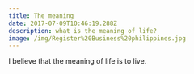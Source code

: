 ```yaml
---
title: The meaning
date: 2017-07-09T10:46:19.288Z
description: what is the meaning of life?
image: /img/Register%20Business%20philippines.jpg
---
```

I believe that the meaning of life is to live.


